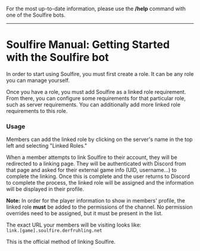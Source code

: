 For the most up-to-date information, please use the **/help** command with one of the Soulfire bots.

---

# Soulfire Manual: Getting Started with the Soulfire bot

In order to start using Soulfire, you must first create a role. It can be any role you can manage yourself.

Once you have a role, you must add Soulfire as a linked role requirement. From there, you can configure some requirements for that particular role, such as server requirements. You can additionally add more linked role requirements to this role.

### Usage

Members can add the linked role by clicking on the server's name in the top left and selecting "Linked Roles."

When a member attempts to link Soulfire to their account, they will be redirected to a linking page. They will be authenticated with Discord from that page and asked for their external game info (UID, username...) to complete the linking. Once this is complete and the user returns to Discord to complete the process, the linked role will be assigned and the information will be displayed in their profile.

**Note:** In order for the player information to show in members' profile, the linked role **must** be added to the permissions of the channel. No permission overrides need to be assigned, but it must be present in the list.

The exact URL your members will be visiting looks like:<br>
`link.[game].soulfire.derfruhling.net`

This is the official method of linking Soulfire.
